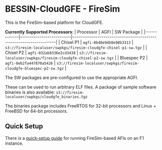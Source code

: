 # BESSIN-CloudGFE - FireSim

This is the FireSim-based platform for CloudGFE.

**Currently Supported Processors**:
| Processor   | AGFI                     | SW Package                                                          |
|-------------|--------------------------|---------------------------------------------------------------------|
| Chisel P1   | `agfi-0b40e94b0e98b3313` | `s3://firesim-localuser/swpkgs/firesim-cloudgfe-chisel-p1-sw.tgz`   |
| Chisel P2   | `agfi-032ab8336e2cd3438` | `s3://firesim-localuser/swpkgs/firesim-cloudgfe-chisel-p2-sw.tgz`   |
| Bluespec P2 | `agfi-0eb2fa447870a5426` | `s3://firesim-localuser/swpkgs/firesim-cloudgfe-bluespec-p2-sw.tgz` |

The SW packages are pre-configured to use the appropriate AGFI. 

These can be used to run arbitrary ELF files. A package of sample software binaries is also available:
`s3://firesim-localuser/swpkgs/cloudgfe_binaries.tgz`

The binaries package includes FreeRTOS for 32-bit processors and Linux + FreeBSD for 64-bit processors.

## Quick Setup

There is a [quick-setup guide](minimal_cloudgfe.md) for running FireSim-based AFIs on an F1 instance.

